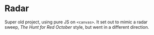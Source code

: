 # Radar

Super old project, using pure JS on `<canvas>`. It set out to mimic a radar sweep, _The Hunt for Red October_ style, but went in a different direction.
